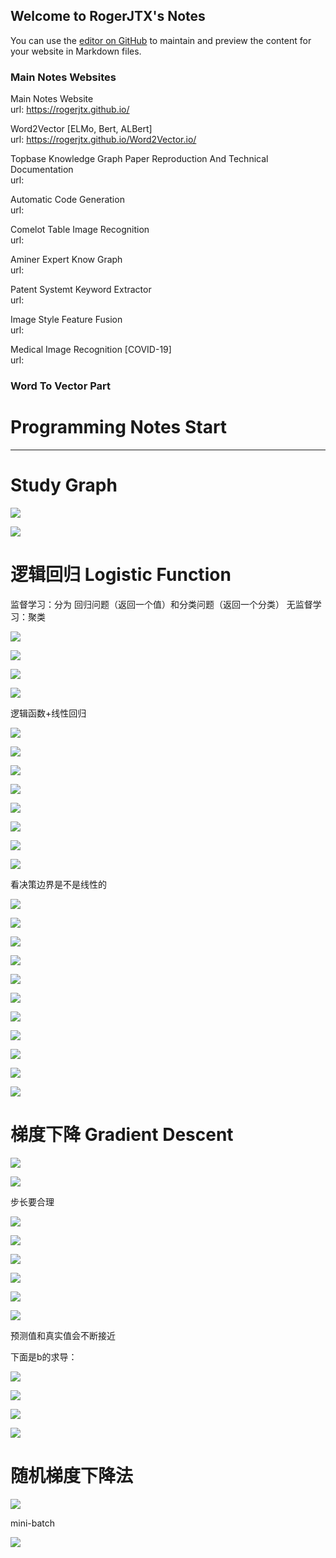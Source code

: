 ## Welcome to RogerJTX's Notes

You can use the [editor on GitHub](https://github.com/RogerJTX/word2vector/edit/gh-pages/index.md) to maintain and preview the content for your website in Markdown files.

### Main Notes Websites


Main Notes Website  
url: https://rogerjtx.github.io/

Word2Vector [ELMo, Bert, ALBert]    
url: https://rogerjtx.github.io/Word2Vector.io/

Topbase Knowledge Graph Paper Reproduction And Technical Documentation  
url:

Automatic Code Generation  
url:

Comelot Table Image Recognition   
url:

Aminer Expert Know Graph  
url:

Patent Systemt Keyword Extractor    
url:


Image Style Feature Fusion  
url:

Medical Image Recognition [COVID-19]    
url:





### Word To Vector Part

# Programming Notes Start

----------------------------------------------





# Study Graph

![](Word2Vector/index_images/43f3fcf9.png)

![](index_images/71964738.png)

# 逻辑回归 Logistic Function




监督学习：分为  回归问题（返回一个值）和分类问题（返回一个分类）
无监督学习：聚类

![](index_images/837f9f4a.png)
           
![](index_images/dc41cd8e.png)

![](index_images/e2d3d31e.png)

![](index_images/5d859643.png)

逻辑函数+线性回归

![](index_images/9eede0fc.png)

![](index_images/040330f2.png)

![](index_images/2c548ff3.png)

![](index_images/5c57ef3c.png)

![](index_images/3edf11b5.png)

![](index_images/635d778c.png)

![](index_images/7cb06c3d.png)

![](index_images/d946816c.png)

看决策边界是不是线性的

![](index_images/efbcdc8b.png)

![](index_images/72e244e2.png)

![](index_images/0825b126.png)

![](index_images/fe2d27cb.png)

![](index_images/1eea123f.png)

![](index_images/a89bef18.png)

![](index_images/b0737275.png)

![](index_images/683fd4a9.png)

![](index_images/1a49b563.png)

![](index_images/17e8bb65.png)

![](index_images/178f481b.png)


# 梯度下降 Gradient Descent

![](index_images/8fa5accd.png)

![](index_images/d19c154e.png)

步长要合理

![](index_images/92c6acfa.png)

![](index_images/f5d545b1.png)

![](index_images/af31419c.png)

![](index_images/1523a705.png)

![](index_images/38e6c105.png)

![](index_images/34318c27.png)

预测值和真实值会不断接近

下面是b的求导：

![](index_images/74e7f03a.png)

![](index_images/d209245e.png)

![](index_images/d4c2c577.png)

![](index_images/37fce88e.png)

# 随机梯度下降法

![](index_images/f86c23d2.png)

mini-batch

![](index_images/a0df9643.png)

